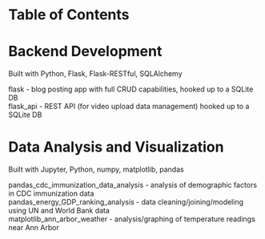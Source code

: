# Table of Contents

# Backend Development

Built with Python, Flask, Flask-RESTful, SQLAlchemy

flask - blog posting app with full CRUD capabilities, hooked up to a SQLite DB\
flask_api - REST API (for video upload data management) hooked up to a SQLite DB

# Data Analysis and Visualization

Built with Jupyter, Python, numpy, matplotlib, pandas

pandas_cdc_immunization_data_analysis - analysis of demographic factors in CDC immunization data\
pandas_energy_GDP_ranking_analysis - data cleaning/joining/modeling using UN and World Bank data\
matplotlib_ann_arbor_weather - analysis/graphing of temperature readings near Ann Arbor

